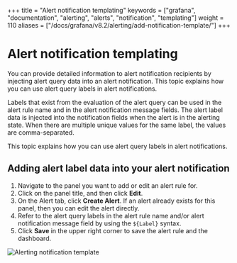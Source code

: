 +++
title = "Alert notification templating"
keywords = ["grafana", "documentation", "alerting", "alerts", "notification", "templating"]
weight = 110
aliases = ["/docs/grafana/v8.2/alerting/add-notification-template/"]
+++

# Alert notification templating

You can provide detailed information to alert notification recipients by injecting alert query data into an alert notification. This topic explains how you can use alert query labels in alert notifications.

Labels that exist from the evaluation of the alert query can be used in the alert rule name and in the alert notification message fields. The alert label data is injected into the notification fields when the alert is in the alerting state. When there are multiple unique values for the same label, the values are comma-separated.

This topic explains how you can use alert query labels in alert notifications.

## Adding alert label data into your alert notification

1. Navigate to the panel you want to add or edit an alert rule for.
1. Click on the panel title, and then click **Edit**.
1. On the Alert tab, click **Create Alert**. If an alert already exists for this panel, then you can edit the alert directly.
1. Refer to the alert query labels in the alert rule name and/or alert notification message field by using the `${Label}` syntax.
1. Click **Save** in the upper right corner to save the alert rule and the dashboard.

![Alerting notification template](/static/img/docs/alerting/alert-notification-template-7-4.png)
